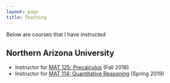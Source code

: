 ```yaml
---
layout: page
title: Teaching
---
```

Below are courses that I have instructed

## Northern Arizona University

- Instructor for [MAT 125: Precalculus](https://nau.edu/math/mat-125/) (Fall 2018)
- Instructor for [MAT 114: Quantitative Reasoning](https://nau.edu/math/mat-114/) (Spring 2019)
